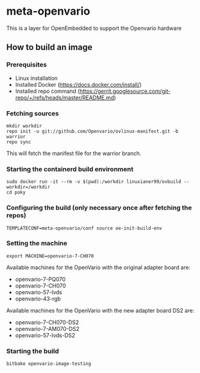 # meta-openvario

This is a layer for OpenEmbedded to support the Openvario hardware

## How to build an image

### Prerequisites

 - Linux installation 
 - Installed Docker (https://docs.docker.com/install/)
 - Installed repo command (https://gerrit.googlesource.com/git-repo/+/refs/heads/master/README.md)
 
### Fetching sources

```
mkdir workdir
repo init -u git://github.com/Openvario/ovlinux-manifest.git -b warrior
repo sync
```

This will fetch the manifest file for the warrior branch.

### Starting the containerd build environment

```
sudo docker run -it --rm -v $(pwd):/workdir linuxianer99/ovbuild --workdir=/workdir
cd poky
```

### Configuring the build (only necessary once after fetching the repos)

```
TEMPLATECONF=meta-openvario/conf source oe-init-build-env
```

### Setting the machine

```
export MACHINE=openvario-7-CH070
```

Available machines for the OpenVario with the original adapter board are:
- openvario-7-PQ070
- openvario-7-CH070
- openvario-57-lvds
- openvario-43-rgb

Available machines for the OpenVario with the new adapter board DS2 are:
- openvario-7-CH070-DS2
- openvario-7-AM070-DS2
- openvario-57-lvds-DS2

### Starting the build

```
bitbake openvario-image-testing
```

